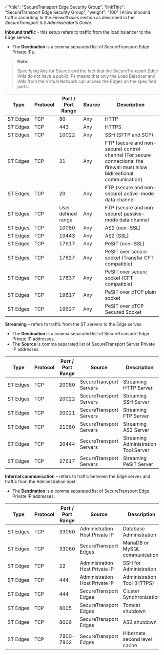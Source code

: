{
    "title": "SecureTransport Edge Security Group",
    "linkTitle": "SecureTransport Edge Security Group",
    "weight": "100"
}Allow inbound traffic according to the *Firewall rules* section as described in the <span class="span_3"><span class="mc-variable axway_variables.Component_Short_Name variable" style="font-style: italic;">SecureTransport</span> <span class="mc-variable axway_variables.Component_Version variable" style="font-style: italic;">5.5</span> *Administrator's Guide*</span>.

**Inbound traffic** - this setup refers to traffic from the load balancer to the Edge serves.

-   The **Destination** is a comma separated list of <span class="mc-variable axway_variables.Component_Short_Name variable">SecureTransport</span> Edge Private IPs.

> **Note:**
>
> Specifying Any for Source and the fact that the SecureTransport Edge VMs do not have a public IPs means that only the Load Balancer and VMs from the Virtual Network can access the Edges on the specified ports.

<table>
         
         
         
         
         
         
   
   <thead>
      <tr>
<th class="HeadE-Column1-Header1">Type         </th>
<th style="text-align: left;" class="HeadE-Column1-Header1">Protocol         </th>
<th class="HeadE-Column1-Header1">Port / Port Range         </th>
<th class="HeadE-Column1-Header1">Source         </th>
<th class="HeadD-Column1-Header1">Description         </th>
      </tr>
   </thead>
   <tbody>
      <tr>
         <td>ST Edges         </td>
         <td>TCP         </td>
         <td>80         </td>
         <td>Any         </td>
         <td>HTTP         </td>
      </tr>
      <tr>
         <td>ST Edges         </td>
         <td>TCP         </td>
         <td>443         </td>
         <td>Any         </td>
         <td>HTTPS         </td>
      </tr>
      <tr>
         <td>ST Edges         </td>
         <td>TCP         </td>
         <td>10022         </td>
         <td>Any         </td>
         <td>SSH (SFTP and SCP)         </td>
      </tr>
      <tr>
         <td>ST Edges         </td>
         <td>TCP         </td>
         <td>21         </td>
         <td>Any         </td>
         <td>FTP (secure and non-secure) control channel (For secure connections: the firewall must allow bidirectional communication)         </td>
      </tr>
      <tr>
         <td>ST Edges         </td>
         <td>TCP         </td>
         <td>20         </td>
         <td>Any         </td>
         <td>FTP (secure and non-secure) active-mode data channel         </td>
      </tr>
      <tr>
         <td>ST Edges         </td>
         <td>TCP         </td>
         <td>User-defined range         </td>
         <td>Any         </td>
         <td>FTP (secure and non-secure) passive-mode data channel         </td>
      </tr>
      <tr>
         <td>ST Edges         </td>
         <td>TCP         </td>
         <td>10080         </td>
         <td>Any         </td>
         <td>AS2 (non-SSL)         </td>
      </tr>
      <tr>
         <td>ST Edges         </td>
         <td>TCP         </td>
         <td>10443         </td>
         <td>Any         </td>
         <td>AS2 (SSL)         </td>
      </tr>
      <tr>
         <td>ST Edges         </td>
         <td>TCP         </td>
         <td>17617         </td>
         <td>Any         </td>
         <td>PeSIT (non-SSL)         </td>
      </tr>
      <tr>
         <td>ST Edges         </td>
         <td>TCP         </td>
         <td>17627         </td>
         <td>Any         </td>
         <td>PeSIT over secure socket (Transfer CFT compatible)         </td>
      </tr>
      <tr>
         <td>ST Edges         </td>
         <td>TCP         </td>
         <td>17637         </td>
         <td>Any         </td>
         <td>PeSIT over secure socket (CFT compatible)         </td>
      </tr>
      <tr>
         <td>ST Edges         </td>
         <td>TCP         </td>
         <td>19617         </td>
         <td>Any         </td>
         <td>PeSIT over pTCP plain socket         </td>
      </tr>
      <tr>
         <td>ST Edges         </td>
         <td>TCP         </td>
         <td>19627         </td>
         <td>Any         </td>
         <td>PeSIT over pTCP Secured Socket         </td>
      </tr>
   </tbody>
</table>

**Streaming** – refers to traffic from the ST servers to the Edge serves.

-   The **Destination** is a comma separated list of <span class="mc-variable axway_variables.Component_Short_Name variable">SecureTransport</span> Edge Private IP addresses.
-   The **Source** is comma separated list of <span class="mc-variable axway_variables.Component_Short_Name variable">SecureTransport</span> Server Private IP addresses.

<table>
         
         
         
         
         
         
   
   <thead>
      <tr>
<th class="HeadE-Column1-Header1">Type         </th>
<th style="text-align: left;" class="HeadE-Column1-Header1">Protocol         </th>
<th class="HeadE-Column1-Header1">Port / Port Range         </th>
<th class="HeadE-Column1-Header1">Source         </th>
<th class="HeadD-Column1-Header1">Description         </th>
      </tr>
   </thead>
   <tbody>
      <tr>
         <td>ST Edges         </td>
         <td>TCP         </td>
         <td>20080         </td>
         <td>SecureTransport Servers         </td>
         <td>Streaming HTTP Server         </td>
      </tr>
      <tr>
         <td>ST Edges         </td>
         <td>TCP         </td>
         <td>20022         </td>
         <td>SecureTransport Servers         </td>
         <td>Streaming SSH Server         </td>
      </tr>
      <tr>
         <td>ST Edges         </td>
         <td>TCP         </td>
         <td>20021         </td>
         <td>SecureTransport Servers         </td>
         <td>Streaming FTP Server         </td>
      </tr>
      <tr>
         <td>ST Edges         </td>
         <td>TCP         </td>
         <td>21080         </td>
         <td>SecureTransport Servers         </td>
         <td>Streaming AS2 Server         </td>
      </tr>
      <tr>
         <td>ST Edges         </td>
         <td>TCP         </td>
         <td>20444         </td>
         <td>SecureTransport Servers         </td>
         <td>Streaming Administration Tool Server         </td>
      </tr>
      <tr>
         <td>ST Edges         </td>
         <td>TCP         </td>
         <td>27617         </td>
         <td>SecureTransport Servers         </td>
         <td>Streaming PeSIT Server         </td>
      </tr>
   </tbody>
</table>

**Internal communication** – refers to traffic between the Edge serves and traffic from the Administration host.

-   The **Destination** is a comma separated list of <span class="mc-variable axway_variables.Component_Short_Name variable">SecureTransport</span> Edge Private IP addresses.

<table>
         
         
         
         
         
         
   
   <thead>
      <tr>
<th class="HeadE-Column1-Header1">Type         </th>
<th style="text-align: left;" class="HeadE-Column1-Header1">Protocol         </th>
<th class="HeadE-Column1-Header1">Port / Port Range         </th>
<th class="HeadE-Column1-Header1">Source         </th>
<th class="HeadD-Column1-Header1">Description         </th>
      </tr>
   </thead>
   <tbody>
      <tr>
         <td>ST Edges         </td>
         <td>TCP         </td>
         <td>33060         </td>
         <td>Administration Host Private IP         </td>
         <td>Database Administration         </td>
      </tr>
      <tr>
         <td>ST Edges         </td>
         <td>TCP         </td>
         <td>33060         </td>
         <td>SecureTransport Edges         </td>
         <td>MariaDB or MySQL communication         </td>
      </tr>
      <tr>
         <td>ST Edges         </td>
         <td>TCP         </td>
         <td>22         </td>
         <td>Administration Host Private IP         </td>
         <td>SSH for Administration         </td>
      </tr>
      <tr>
         <td>ST Edges         </td>
         <td>TCP         </td>
         <td>444         </td>
         <td>Administration Host Private IP         </td>
         <td>Administration Tool (HTTPS)         </td>
      </tr>
      <tr>
         <td>ST Edges         </td>
         <td>TCP         </td>
         <td>444         </td>
         <td>SecureTransport Edges         </td>
         <td>Cluster Synchronization         </td>
      </tr>
      <tr>
         <td>ST Edges         </td>
         <td>TCP         </td>
         <td>8005         </td>
         <td>SecureTransport Edges         </td>
         <td>Tomcat shutdown         </td>
      </tr>
      <tr>
         <td>ST Edges         </td>
         <td>TCP         </td>
         <td>8006         </td>
         <td>SecureTransport Edges         </td>
         <td>AS2 shutdown         </td>
      </tr>
      <tr>
         <td>ST Edges         </td>
         <td>TCP         </td>
         <td>7800-7802         </td>
         <td>SecureTransport Edges         </td>
         <td>Hibernate second level cache         </td>
      </tr>
   </tbody>
</table>

 
